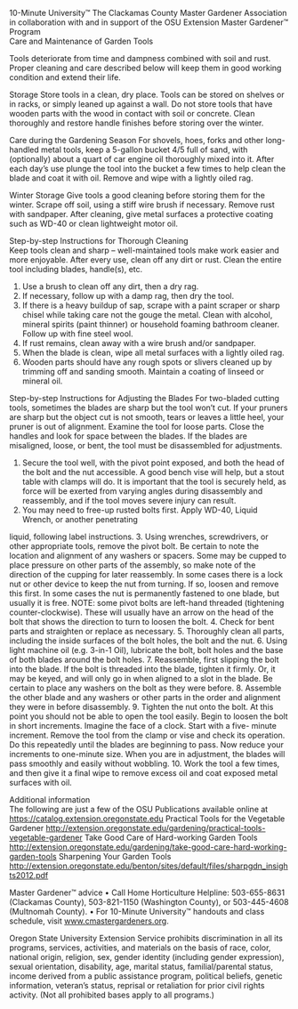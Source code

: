 

10-Minute University™ 
The Clackamas County Master Gardener Association in collaboration with and in support of 
the OSU Extension Master Gardener™ Program   
Care and Maintenance of Garden Tools 
 
Tools deteriorate from time and dampness combined with soil and rust. Proper cleaning and care 
described below will keep them in good working condition and extend their life.  
 
Storage 
Store tools in a clean, dry place. Tools can be stored on shelves or in racks, or simply leaned up 
against a wall. Do not store tools that have wooden parts with the wood in contact with soil or 
concrete. Clean thoroughly and restore handle finishes before storing over the winter. 
 
Care during the Gardening Season 
For shovels, hoes, forks and other long-handled metal tools, keep a 5-gallon bucket 4/5 full of sand, 
with (optionally) about a quart of car engine oil thoroughly mixed into it. After each day’s use 
plunge the tool into the bucket a few times to help clean the blade and coat it with oil. Remove and 
wipe with a lightly oiled rag. 
 
Winter Storage 
Give tools a good cleaning before storing them for the winter. Scrape off soil, using a stiff wire 
brush if necessary. Remove rust with sandpaper. After cleaning, give metal surfaces a protective 
coating such as WD-40 or clean lightweight motor oil. 
 
Step-by-step Instructions for Thorough Cleaning  
Keep tools clean and sharp – well-maintained tools make work easier and more enjoyable. After 
every use, clean off any dirt or rust. Clean the entire tool including blades, handle(s), etc.  
1. Use a brush to clean off any dirt, then a dry rag.  
2. If necessary, follow up with a damp rag, then dry the tool. 
3. If there is a heavy buildup of sap, scrape with a paint scraper or sharp chisel while taking care 
not the gouge the metal. Clean with alcohol, mineral spirits (paint thinner) or household 
foaming bathroom cleaner. Follow up with fine steel wool. 
4. If rust remains, clean away with a wire brush and/or sandpaper. 
5. When the blade is clean, wipe all metal surfaces with a lightly oiled rag. 
6. Wooden parts should have any rough spots or slivers cleaned up by trimming off and sanding 
smooth. Maintain a coating of linseed or mineral oil. 
 
Step-by-step Instructions for Adjusting the Blades 
For two-bladed cutting tools, sometimes the blades are sharp but the tool won’t cut. If your 
pruners are sharp but the object cut is not smooth, tears or leaves a little heel, your pruner is out of 
alignment. Examine the tool for loose parts. Close the handles and look for space between the 
blades. If the blades are misaligned, loose, or bent, the tool must be disassembled for adjustments. 
1. Secure the tool well, with the pivot point exposed, and both the head of the bolt and the nut 
accessible. A good bench vise will help, but a stout table with clamps will do. It is important that 
the tool is securely held, as force will be exerted from varying angles during disassembly and 
reassembly, and if the tool moves severe injury can result. 
2. You may need to free-up rusted bolts first. Apply WD-40, Liquid Wrench, or another penetrating 
 

liquid, following label instructions. 
3. Using wrenches, screwdrivers, or other appropriate tools, remove the pivot bolt. Be certain to 
note the location and alignment of any washers or spacers. Some may be cupped to place 
pressure on other parts of the assembly, so make note of the direction of the cupping for later 
reassembly. In some cases there is a lock nut or other device to keep the nut from turning. If so, 
loosen and remove this first. In some cases the nut is permanently fastened to one blade, but 
usually it is free. NOTE: some pivot bolts are left-hand threaded (tightening counter-clockwise). 
These will usually have an arrow on the head of the bolt that shows the direction to turn to 
loosen the bolt. 
4. Check for bent parts and straighten or replace as necessary. 
5. Thoroughly clean all parts, including the inside surfaces of the bolt holes, the bolt and the nut. 
6. Using light machine oil (e.g. 3-in-1 Oil), lubricate the bolt, bolt holes and the base of both blades 
around the bolt holes. 
7. Reassemble, first slipping the bolt into the blade. If the bolt is threaded into the blade, tighten it 
firmly. Or, it may be keyed, and will only go in when aligned to a slot in the blade. Be certain to 
place any washers on the bolt as they were before. 
8. Assemble the other blade and any washers or other parts in the order and alignment they were 
in before disassembly. 
9. Tighten the nut onto the bolt.  At this point you should not be able to open the tool easily. 
Begin to loosen the bolt in short increments. Imagine the face of a clock. Start with a five-
minute increment. Remove the tool from the clamp or vise and check its operation. Do this 
repeatedly until the blades are beginning to pass. Now reduce your increments to one-minute 
size. When you are in adjustment, the blades will pass smoothly and easily without wobbling. 
10. Work the tool a few times, and then give it a final wipe to remove excess oil and coat exposed 
metal surfaces with oil. 
 
Additional information  
The following are just a few of the OSU Publications available online at 
https://catalog.extension.oregonstate.edu 
Practical Tools for the Vegetable Gardener 
http://extension.oregonstate.edu/gardening/practical-tools-vegetable-gardener 
Take Good Care of Hard-working Garden Tools 
http://extension.oregonstate.edu/gardening/take-good-care-hard-working-garden-tools 
Sharpening Your Garden Tools 
http://extension.oregonstate.edu/benton/sites/default/files/sharpgdn_insights2012.pdf 
 
Master Gardener™ advice 
• Call Home Horticulture Helpline: 503-655-8631 (Clackamas County), 503-821-1150 (Washington 
County), or 503-445-4608 (Multnomah County). 
• For 10-Minute University™ handouts and class schedule, visit www.cmastergardeners.org. 
 
 
Oregon State University Extension Service prohibits discrimination in all its programs, services, 
activities, and materials on the basis of race, color, national origin, religion, sex, gender identity 
(including gender expression), sexual orientation, disability, age, marital status, familial/parental 
status, income derived from a public assistance program, political beliefs, genetic information, 
veteran’s status, reprisal or retaliation for prior civil rights activity. (Not all prohibited bases apply 
to all programs.) 
 
